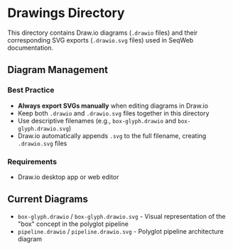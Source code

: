 # Drawings Directory

This directory contains Draw.io diagrams (`.drawio` files) and their corresponding SVG exports (`.drawio.svg` files) used in SeqWeb documentation.

## Diagram Management

### Best Practice
- **Always export SVGs manually** when editing diagrams in Draw.io
- Keep both `.drawio` and `.drawio.svg` files together in this directory
- Use descriptive filenames (e.g., `box-glyph.drawio` and `box-glyph.drawio.svg`)
- Draw.io automatically appends `.svg` to the full filename, creating `.drawio.svg` files

### Requirements
- Draw.io desktop app or web editor

## Current Diagrams
- `box-glyph.drawio` / `box-glyph.drawio.svg` - Visual representation of the "box" concept in the polyglot pipeline
- `pipeline.drawio` / `pipeline.drawio.svg` - Polyglot pipeline architecture diagram 